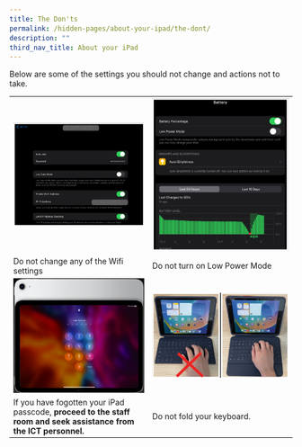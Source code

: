 ```yaml
---
title: The Don'ts
permalink: /hidden-pages/about-your-ipad/the-dont/
description: ""
third_nav_title: About your iPad
---
```

Below are some of the settings you should not change and actions not to take.

<table>
	<tbody>
		<tr>
			<td><img src="/images/PDLP/About_ipad/The_dont/wifi_setting.png">
			</td>
			<td><img src="/images/PDLP/About_ipad/The_dont/lowpower.png">
			</td>
		</tr>
		<tr>
			<td>Do not change any of the Wifi settings
			</td>
			<td>Do not turn on Low Power Mode
			</td>
		</tr>
		<tr>
			<td><img src="/images/PDLP/About_ipad/The_dont/locked.png">
			</td>
			<td><img src="/images/PDLP/About_ipad/The_dont/folding.png">
			</td>
		</tr>
		<tr>
			<td>If you have fogotten your iPad passcode, <b>proceed to the staff room and seek assistance from the ICT personnel.
			</b></td>
			<td>Do not fold your keyboard. 
			</td>
			</tr>
	</tbody>
</table>